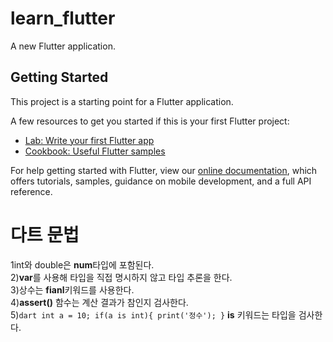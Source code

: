 # learn_flutter

A new Flutter application.

## Getting Started

This project is a starting point for a Flutter application.

A few resources to get you started if this is your first Flutter project:

- [Lab: Write your first Flutter app](https://flutter.dev/docs/get-started/codelab)
- [Cookbook: Useful Flutter samples](https://flutter.dev/docs/cookbook)

For help getting started with Flutter, view our
[online documentation](https://flutter.dev/docs), which offers tutorials,
samples, guidance on mobile development, and a full API reference.


# 다트 문법
1int와 double은 **num**타입에 포함된다.  
2)**var**를 사용해 타입을 직접 명시하지 않고 타입 추론을 한다.  
3)상수는 **fianl**키워드를 사용한다.  
4)**assert()** 함수는 계산 결과가 참인지 검사한다.  
5)```dart
int a = 10;
if(a is int){
print('정수');
}``` **is** 키워드는 타입을 검사한다.
